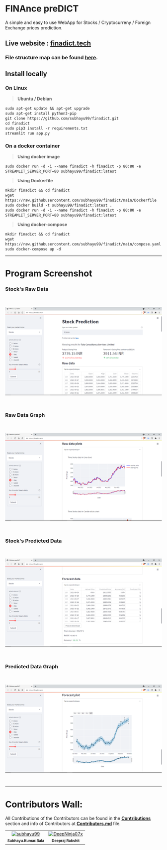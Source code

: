 # FINAnce preDICT

A simple and easy to use WebApp for Stocks / Cryptocurreny / Foreign Exchange prices prediction.

## Live website : [finadict.tech](https://finadict.tech/)

### File structure map can be found [here](https://app.codesee.io/maps/98139390-2284-11ec-9a58-dd146936e2c1).

## Install locally

### On Linux 

> **Ubuntu / Debian**

```shell
sudo apt-get update && apt-get upgrade
sudo apt-get install python3-pip
git clone https://github.com/subhayu99/finadict.git
cd finadict
sudo pip3 install -r requirements.txt
streamlit run app.py
```

### On a docker container

> **Using docker image**

```shell
sudo docker run -d -i --name finadict -h finadict -p 80:80 -e STREAMLIT_SERVER_PORT=80 subhayu99/finadict:latest
```

> **Using Dockerfile**

```shell
mkdir finadict && cd finadict
wget https://raw.githubusercontent.com/subhayu99/finadict/main/Dockerfile
sudo docker build -t subhayu99/finadict:latest .
sudo docker run -d -i --name finadict -h finadict -p 80:80 -e STREAMLIT_SERVER_PORT=80 subhayu99/finadict:latest
```

> **Using docker-compose**

```shell
mkdir finadict && cd finadict
wget https://raw.githubusercontent.com/subhayu99/finadict/main/compose.yaml
sudo docker-compose up -d
```

---

# Program Screenshot

### Stock's Raw Data
<br>
<p align="center"><img src="Screenshot/1.png" align="center" alt="screenshot"></p>
<br>

### Raw Data Graph
<br>
<p align="center"><img src="Screenshot/2.png" align="center" alt="screenshot"></p>
<br>

### Stock's Predicted Data
<br>
<p align="center"><img src="Screenshot/3.png" align="center" alt="screenshot"></p>
<br>

### Predicted Data Graph
<br>
<p align="center"><img src="Screenshot/4.png" align="center" alt="screenshot"></p>
<br>

---

# Contributors Wall:

All Contributions of the Contributors can be found in the [__Contributions__](https://github.com/subhayu99/finadict/graphs/contributors) section and info of Contributors at [__Contributors.md__](https://github.com/subhayu99/finadict/blob/master/Contributors.md) file.
<table>
  <tr>
    <td align="center">
      <a href="https://github.com/subhayu99">
              <img src="https://avatars3.githubusercontent.com/u/38143013?s=400&u=28405ea45018cee30268bd61408515033741e87e&v=4" width="100px;" alt="subhayu99"/><br />
              <sub>
                  <b>
                      <strong>Subhayu Kumar Bala</strong>
                  </b>
              </sub>
          </a>
      </td>
    <td align="center">
      <a href="https://github.com/DeepNinja07x">
              <img src="https://avatars0.githubusercontent.com/u/52314477?s=400&u=1887ecc3afa1e867af50336a3af7ed56b21dc604&v=4" width="100px;" alt="DeepNinja07x"/><br />
              <sub>
                  <b>
                      <strong>Deepraj Rakshit</strong>
                  </b>
              </sub>
          </a>
      </td>
  </tr>
  </table>
